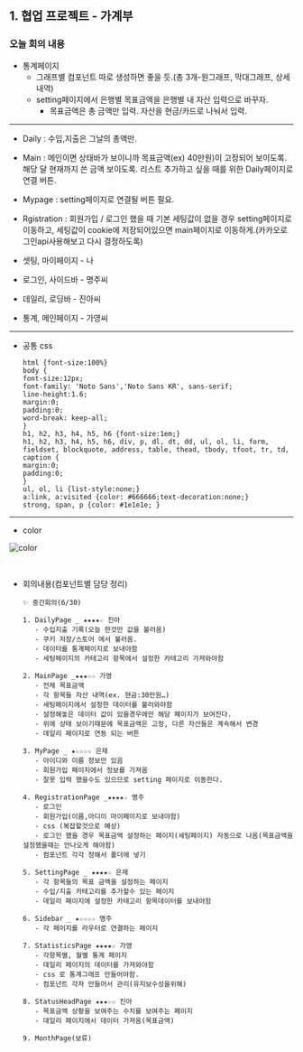## 1. 협업 프로젝트 - 가계부
### 오늘 회의 내용
- 통계페이지
	- 그래프별 컴포넌트 따로 생성하면 좋을 듯.(총 3개-원그래프, 막대그래프, 상세내역)
	- setting페이지에서 은행별 목표금액을 은행별 내 자산 입력으로 바꾸자.
		- 목표금액은 총 금액만 입력. 자산을 현금/카드로 나눠서 입력.

***
- Daily : 수입,지출은 그날의 총액만.

- Main : 메인이면 상태바가 보이니까 목표금액(ex) 40만원)이 고정되어 보이도록.
				해당 달 현재까지 쓴 금액 보이도록.
				리스트 추가하고 싶을 때를 위한 Daily페이지로 연결 버튼.
				
- Mypage : setting페이지로 연결될 버튼 필요.

- Rgistration : 회원가입 / 로그인 했을 때 기본 세팅값이 없을 경우 setting페이지로 이동하고, 세팅값이 cookie에 저장되어있으면 main페이지로 이동하게.(카카오로그인api사용해보고 다시 결정하도록)

- 셋팅, 마이페이지 - 나
- 로그인, 사이드바 - 명주씨
- 데일리, 로딩바 - 진아씨
- 통계, 메인페이지 - 가영씨

***
- 공통 css
	```
  html {font-size:100%}
  body {
    font-size:12px;
    font-family: 'Noto Sans','Noto Sans KR', sans-serif;
    line-height:1.6;
    margin:0;
    padding:0;
    word-break: keep-all;
  }
  h1, h2, h3, h4, h5, h6 {font-size:1em;}
  h1, h2, h3, h4, h5, h6, div, p, dl, dt, dd, ul, ol, li, form, fieldset, blockquote, address, table, thead, tbody, tfoot, tr, td, caption {
    margin:0;
    padding:0;
  }
  ul, ol, li {list-style:none;}
  a:link, a:visited {color: #666666;text-decoration:none;}
  strong, span, p {color: #1e1e1e; }
  ```
***

- color 

![color](./imgs/Financial_Ledger_color.jpeg)


<br/>

- 회의내용(컴포넌트별 담당 정리)
	```
	✨ 중간회의(6/30)
	
	1. DailyPage _ ★★★★☆ 진아
	   - 수입지출 기록(오늘 한것만 값을 불러옴)
	   - 쿠키 저장/스토어 에서 불러옴.
	   - 데이터를 통계페이지로 보내야함
	   - 세팅페이지의 카테고리 항목에서 설정한 카테고리 가져와야함
	   
	2. MainPage _★★★☆☆ 가영
	   - 전체 목표금액
	   - 각 항목들 자산 내역(ex. 현금:30만원…)
	   - 세팅페이지에서 설정한 데이터를 불러와야함
	   - 설정해놓은 데이터 값이 있을경우에만 해당 페이지가 보여진다.
	   - 위에 상태 보이기때문에 목표금액은 고정, 다른 자산들은 계속해서 변경
	   - 데일리 페이지로 연동 되는 버튼
	
	3. MyPage _ ★☆☆☆☆ 은재
	   - 아이디와 이름 정보만 있음
	   - 회원가입 페이지에서 정보를 가져옴
	   - 잘못 입력 했을수도 있으므로 setting 페이지로 이동한다.
	
	4. RegistrationPage _★★★★☆ 명주
	   - 로그인
	   - 회원가입(이름,아디이 마이페이지로 보내야함)
	   - css (복잡할것으로 예상)
	   - 로그인 했을 경우 목표금액 설정하는 페이지(세팅페이지) 자동으로 나옴(목표금액을 설정했을때는 안나오게 해야함)
	   - 컴포넌트 각각 정해서 폴더에 넣기
	
	5. SettingPage _ ★★★★☆ 은재
	   - 각 항목들의 목표 금액을 설정하는 페이지
	   - 수입/지출 카테고리를 추가할수 있는 페이지
	   - 데일리 페이지에 설정한 카테고리 항목데이터를 보내야함
	
	6. Sidebar _ ★☆☆☆☆ 명주
	   - 각 페이지를 라우터로 연결하는 페이지
	
	7. StatisticsPage ★★★★☆ 가영
	   - 각항목별, 월별 통계 페이지
	   - 데일리 페이지의 데이터를 가져와야함
	   - css 로 통계그래프 만들어야함.
	   - 컴포넌트 각자 만들어서 관리(유지보수성을위해)
	
	8. StatusHeadPage ★★★☆☆ 진아
	   - 목표금액 상황을 보여주는 수치를 보여주는 페이지
	   - 데일리 페이지에서 데이터 가져옴(목표금액)
	
	9. MonthPage(보류)
	```
